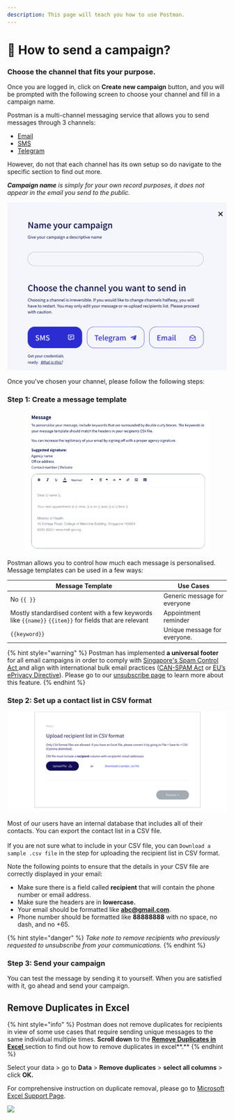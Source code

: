 ```yaml
---
description: This page will teach you how to use Postman.
---
```


# 🚀 How to send a campaign?

### Choose the channel that fits your purpose.

Once you are logged in, click on **Create new campaign** button, and you will be prompted with the following screen to choose your channel and fill in a campaign name.

Postman is a multi-channel messaging service that allows you to send messages through 3 channels:

* [Email](email/)
* [SMS](../sms-campaigns.md)
* [Telegram](telegram-bot/)

However, do not that each channel has its own setup so do navigate to the specific section to find out more.

_**Campaign name** is simply for your own record purposes, it does not appear in the email you send to the public._

![](<../../.gitbook/assets/Screenshot 2022-05-17 at 5.22.53 PM.png>)

Once you've chosen your channel, please follow the following steps:

### Step 1: Create a message template

<figure><img src="../../.gitbook/assets/Screenshot 2023-01-11 at 11.57.17 AM.png" alt=""><figcaption></figcaption></figure>

Postman allows you to control how much each message is personalised. Message templates can be used in a few ways:

| **Message Template**                                                                                    | **Use Cases**                |
| ------------------------------------------------------------------------------------------------------- | ---------------------------- |
| No `{{ }}`                                                                                              | Generic message for everyone |
| Mostly standardised content with a few keywords like `{{name}}` `{{item}}` for fields that are relevant | Appointment reminder         |
| `{{keyword}}`                                                                                           | Unique message for everyone. |

{% hint style="warning" %}
Postman has implemented **a universal footer** for all email campaigns in order to comply with [Singapore's Spam Control Act ](https://sso.agc.gov.sg/Act/SCA2007)and align with international bulk email practices ([CAN-SPAM Act](https://www.ftc.gov/tips-advice/business-center/guidance/can-spam-act-compliance-guide-business) or [EU’s ePrivacy Directive](https://ec.europa.eu/information\_society/doc/factsheets/024-privacy-and-spam-en.pdf)). Please go to our [unsubscribe page](https://guide.postman.gov.sg/campaign-guide/quick-start/email/weekly-digest-of-unsubscription) to learn more about this feature.
{% endhint %}

### Step 2: Set up a contact list in CSV format

![](../../.gitbook/assets/step2.png)

Most of our users have an internal database that includes all of their contacts. You can export the contact list in a CSV file.\
\
If you are not sure what to include in your CSV file, you can `Download a sample .csv file` in the step for uploading the recipient list in CSV format.

Note the following points to ensure that the details in your CSV file are correctly displayed in your email:

* Make sure there is a field called **recipient** that will contain the phone number or email address.
* Make sure the headers are in **lowercase.**
* Your email should be formatted like **abc@gmail.com**.
* Phone number should be formatted like **88888888** with no space, no dash, and no +65.

{% hint style="danger" %}
_Take note to remove recipients who previously requested to unsubscribe from your communications._
{% endhint %}

### Step 3: Send your campaign

You can test the message by sending it to yourself. When you are satisfied with it, go ahead and send your campaign.

## Remove Duplicates in Excel

{% hint style="info" %}
Postman does not remove duplicates for recipients in view of some use cases that require sending unique messages to the same individual multiple times. **Scroll down** to the [**Remove Duplicates in Excel** ](https://guide.postman.gov.sg/quick-start#remove-duplicates-in-excel)section to find out how to remove duplicates in excel\*\*.\*\*
{% endhint %}

Select your data > go to **Data** > **Remove duplicates** > **select all columns** > click **OK.**

For comprehensive instruction on duplicate removal, please go to [Microsoft Excel Support Page](https://support.microsoft.com/en-us/office/find-and-remove-duplicates-00e35bea-b46a-4d5d-b28e-66a552dc138d).

![](../../.gitbook/assets/remove\_duplicates.gif)
